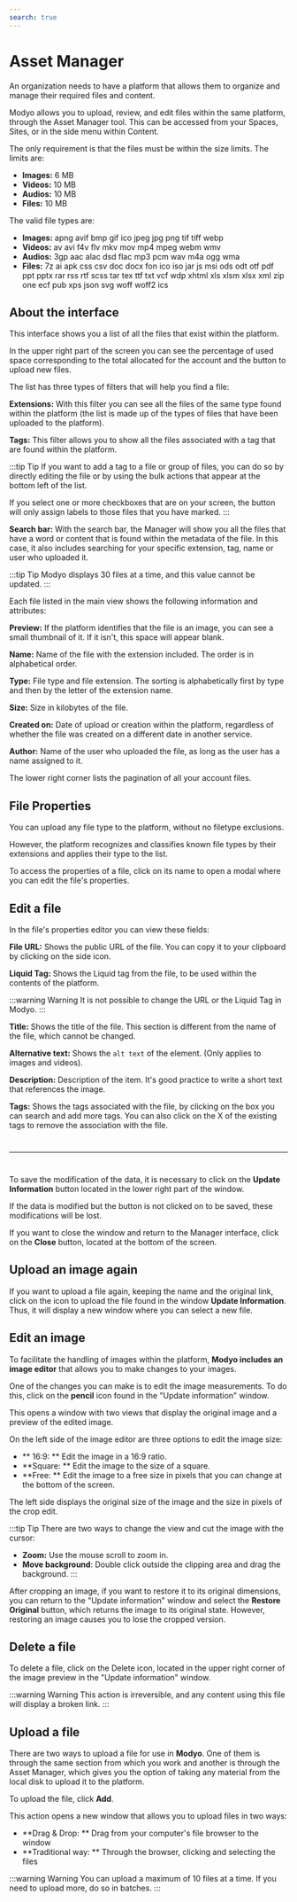 ```yaml
---
search: true
---
```


# Asset Manager

An organization needs to have a platform that allows them to organize and manage their required files and content.

Modyo allows you to upload, review, and edit files within the same platform, through the Asset Manager tool. This can be accessed from your Spaces, Sites, or in the side menu within Content. 

The only requirement is that the files must be within the size limits. The limits are:

- **Images:** 6 MB
- **Videos:** 10 MB
- **Audios:** 10 MB
- **Files:** 10 MB

The valid file types are:

- **Images:** apng avif bmp gif ico jpeg jpg png tif tiff webp
- **Videos:** av avi f4v flv mkv mov mp4 mpeg webm wmv
- **Audios:** 3gp aac alac dsd flac mp3 pcm wav m4a ogg wma
- **Files:** 7z ai apk css csv doc docx fon ico iso jar js msi ods odt otf pdf ppt pptx rar rss rtf scss tar tex ttf txt vcf wdp xhtml xls xlsm xlsx xml zip one ecf pub xps json svg woff woff2 ics


## About the interface

This interface shows you a list of all the files that exist within the platform.

In the upper right part of the screen you can see the percentage of used space corresponding to the total allocated for the account and the button to upload new files.

The list has three types of filters that will help you find a file:

**Extensions:** With this filter you can see all the files of the same type found within the platform (the list is made up of the types of files that have been uploaded to the platform).

**Tags:** This filter allows you to show all the files associated with a tag that are found within the platform.

:::tip Tip
If you want to add a tag to a file or group of files, you can do so by directly editing the file or by using the bulk actions that appear at the bottom left of the list. 

If you select one or more checkboxes that are on your screen, the button will only assign labels to those files that you have marked.
:::

**Search bar:** With the search bar, the Manager will show you all the files that have a word or content that is found within the metadata of the file. In this case, it also includes searching for your specific extension, tag, name or user who uploaded it.

:::tip Tip
Modyo displays 30 files at a time, and this value cannot be updated.
:::

Each file listed in the main view shows the following information and attributes:

**Preview:** If the platform identifies that the file is an image, you can see a small thumbnail of it. If it isn't, this space will appear blank.

**Name:** Name of the file with the extension included. The order is in alphabetical order.

**Type:** File type and file extension. The sorting is alphabetically first by type and then by the letter of the extension name.

**Size:** Size in kilobytes of the file.

**Created on:** Date of upload or creation within the platform, regardless of whether the file was created on a different date in another service.

**Author:** Name of the user who uploaded the file, as long as the user has a name assigned to it.

The lower right corner lists the pagination of all your account files.


## File Properties
You can upload any file type to the platform, without no filetype exclusions.

However, the platform recognizes and classifies known file types by their extensions and applies their type to the list.

To access the properties of a file, click on its name to open a modal where you can edit the file's properties.

## Edit a file
In the file's properties editor you can view these fields:

**File URL:** Shows the public URL of the file. You can copy it to your clipboard by clicking on the side icon.

**Liquid Tag:** Shows the Liquid tag from the file, to be used within the contents of the platform.

:::warning Warning
It is not possible to change the URL or the Liquid Tag in Modyo.
:::

**Title:** Shows the title of the file. This section is different from the name of the file, which cannot be changed.

**Alternative text:** Shows the ```alt text``` of the element. (Only applies to images and videos).

**Description:** Description of the item. It's good practice to write a short text that references the image.

**Tags:** Shows the tags associated with the file, by clicking on the box you can search and add more tags. You can also click on the X of the existing tags to remove the association with the file.

<hr style="margin: 40px 0;" />

To save the modification of the data, it is necessary to click on the **Update Information** button located in the lower right part of the window.

If the data is modified but the button is not clicked on to be saved, these modifications will be lost.

If you want to close the window and return to the Manager interface, click on the **Close** button, located at the bottom of the screen.

## Upload an image again

If you want to upload a file again, keeping the name and the original link, click on the icon to upload the file found in the window **Update Information**. Thus, it will display a new window where you can select a new file.

## Edit an image

To facilitate the handling of images within the platform, **Modyo includes an image editor** that allows you to make changes to your images.

One of the changes you can make is to edit the image measurements. To do this, click on the **pencil** icon found in the "Update information" window.

This opens a window with two views that display the original image and a preview of the edited image.

On the left side of the image editor are three options to edit the image size:

- ** 16:9: ** Edit the image in a 16:9 ratio.
- **Square: ** Edit the image to the size of a square.
- **Free: ** Edit the image to a free size in pixels that you can change at the bottom of the screen.

The left side displays the original size of the image and the size in pixels of the crop edit.

:::tip Tip
There are two ways to change the view and cut the image with the cursor:

- **Zoom:** Use the mouse scroll to zoom in.
- **Move background**: Double click outside the clipping area and drag the background.
:::

After cropping an image, if you want to restore it to its original dimensions, you can return to the "Update information" window and select the **Restore Original** button, which returns the image to its original state. However, restoring an image causes you to lose the cropped version.

## Delete a file

To delete a file, click on the Delete icon, located in the upper right corner of the image preview in the "Update information" window.

:::warning Warning
This action is irreversible, and any content using this file will display a broken link.
:::

## Upload a file

There are two ways to upload a file for use in **Modyo**. One of them is through the same section from which you work and another is through the Asset Manager, which gives you the option of taking any material from the local disk to upload it to the platform.

To upload the file, click **Add**.

This action opens a new window that allows you to upload files in two ways:

- **Drag & Drop: ** Drag from your computer's file browser to the window
- **Traditional way: ** Through the browser, clicking and selecting the files

:::warning Warning
You can upload a maximum of 10 files at a time. If you need to upload more, do so in batches.
:::
